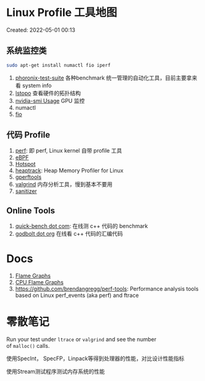 # Linux Profile 工具地图

Created: 2022-05-01 00:13

## 系统监控类

```bash
sudo apt-get install numactl fio iperf
```

1. [phoronix-test-suite](../05-Notes%20Block/phoronix-test-suite.md) 各种benchmark 统一管理的自动化工具，目前主要拿来看 system info
2. [lstopo](../05-Notes%20Block/lstopo.md)  查看硬件的拓扑结构
3. [nvidia-smi Usage](../05-Notes%20Block/nvidia-smi%20Usage.md) GPU 监控
4. numactl
5. [fio](../05-Notes%20Block/fio.md)

## 代码 Profile

1. [perf](../05-Notes%20Block/perf.md): 即 perf, Linux kernel 自带 profile 工具
2. [eBPF](../05-Notes%20Block/eBPF.md)
3. [Hotspot](../05-Notes%20Block/Hotspot.md)
4. [heaptrack](../05-Notes%20Block/heaptrack.md): Heap Memory Profiler for Linux
5. [gperftools](../05-Notes%20Block/gperftools.md)
6. [valgrind](../05-Notes%20Block/valgrind.md) 内存分析工具，慢到基本不要用
7. [sanitizer](../05-Notes%20Block/sanitizer.md)

## Online Tools

1. [quick-bench dot com](../05-Notes%20Block/quick-bench%20dot%20com.md): 在线测 c++ 代码的 benchmark
2. [godbolt dot org](../05-Notes%20Block/godbolt%20dot%20org.md) 在线看 c++ 代码的汇编代码

# Docs

1. [Flame Graphs](../05-Notes%20Block/Flame%20Graphs.md)
2. [CPU Flame Graphs](../05-Notes%20Block/CPU%20Flame%20Graphs.md)
3. https://github.com/brendangregg/perf-tools: Performance analysis tools based on Linux perf_events (aka perf) and ftrace

# 零散笔记

Run your test under `ltrace` or `valgrind` and see the number of `malloc()` calls.

使用SpecInt， SpecFP，Linpack等得到处理器的性能，对比设计性能指标

使用Stream测试程序测试内存系统的性能
